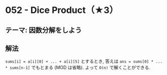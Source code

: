 # 052 - Dice Product（★3）

## テーマ: 因数分解をしよう

## 解法

`sums[i] = a[i][0] + ... + a[i][5]` とするとき, 答えは `ans = sums[0] * ... * sums[n-1]` でもとまる (MOD は省略). よって `O(n)` で解くことができる.
